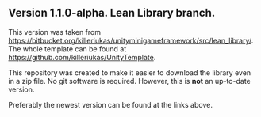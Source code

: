 ## Version 1.1.0-alpha. Lean Library branch.

This version was taken from https://bitbucket.org/killeriukas/unityminigameframework/src/lean_library/.
The whole template can be found at https://github.com/killeriukas/UnityTemplate.

This repository was created to make it easier to download the library even in a zip file. No git software is required. However, this is **not** an up-to-date version.

Preferably the newest version can be found at the links above.